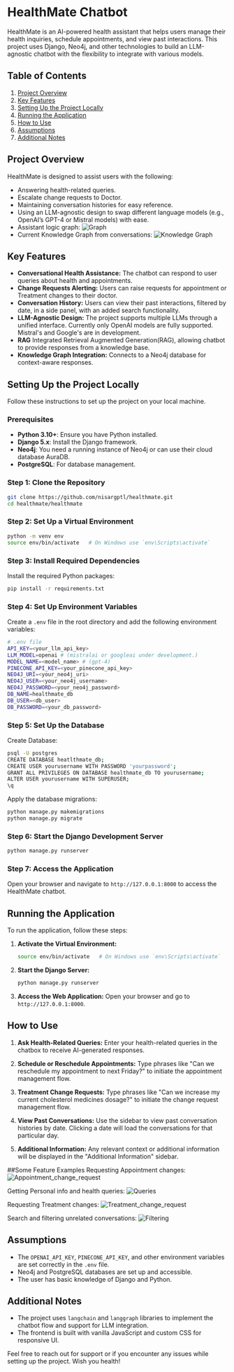 # HealthMate Chatbot

HealthMate is an AI-powered health assistant that helps users manage their health inquiries, schedule appointments, and view past interactions. This project uses Django, Neo4j, and other technologies to build an LLM-agnostic chatbot with the flexibility to integrate with various models.

## Table of Contents
1. [Project Overview](#project-overview)
2. [Key Features](#key-features)
3. [Setting Up the Project Locally](#setting-up-the-project-locally)
4. [Running the Application](#running-the-application)
5. [How to Use](#how-to-use)
6. [Assumptions](#assumptions)
7. [Additional Notes](#additional-notes)

## Project Overview
HealthMate is designed to assist users with the following:
- Answering health-related queries.
- Escalate change requests to Doctor.
- Maintaining conversation histories for easy reference.
- Using an LLM-agnostic design to swap different language models (e.g., OpenAI’s GPT-4 or Mistral models) with ease.
- Assistant logic graph:
![Graph](healthmate/graphs/graph.png)
- Current Knowledge Graph from conversations:
![Knowledge Graph](healthmate/graphs/knowledge_graph.png)

## Key Features
- **Conversational Health Assistance:** The chatbot can respond to user queries about health and appointments.
- **Change Requests Alerting:** Users can raise requests for appointment or Treatment changes to their doctor.
- **Conversation History:** Users can view their past interactions, filtered by date, in a side panel, with an added search functionality.
- **LLM-Agnostic Design:** The project supports multiple LLMs through a unified interface. Currently only OpenAI models are fully supported. Mistral's and Google's are in development.
- **RAG** Integrated Retrieval Augmented Generation(RAG), allowing chatbot to provide responses from a knowledge base.
- **Knowledge Graph Integration:** Connects to a Neo4j database for context-aware responses.

## Setting Up the Project Locally
Follow these instructions to set up the project on your local machine.

### Prerequisites
- **Python 3.10+**: Ensure you have Python installed.
- **Django 5.x**: Install the Django framework.
- **Neo4j**: You need a running instance of Neo4j or can use their cloud database AuraDB.
- **PostgreSQL**: For database management.

### Step 1: Clone the Repository
```bash
git clone https://github.com/nisargptl/healthmate.git
cd healthmate/healthmate
```

### Step 2: Set Up a Virtual Environment
```bash
python -m venv env
source env/bin/activate   # On Windows use `env\Scripts\activate`
```

### Step 3: Install Required Dependencies
Install the required Python packages:

```bash
pip install -r requirements.txt
```

### Step 4: Set Up Environment Variables
Create a `.env` file in the root directory and add the following environment variables:

```bash
# .env file
API_KEY=<your_llm_api_key>
LLM_MODEL=openai # (mistralai or googleai under development.) 
MODEL_NAME=<model_name> # (gpt-4)
PINECONE_API_KEY=<your_pinecone_api_key>
NEO4J_URI=<your_neo4j_uri>
NEO4J_USER=<your_neo4j_username>
NEO4J_PASSWORD=<your_neo4j_password>
DB_NAME=healthmate_db
DB_USER=<db_user>
DB_PASSWORD=<your_db_password>
```

### Step 5: Set Up the Database
Create Database:
```bash
psql -U postgres
CREATE DATABASE heatlthmate_db;
CREATE USER yourusername WITH PASSWORD 'yourpassword';
GRANT ALL PRIVILEGES ON DATABASE healthmate_db TO yourusername;
ALTER USER yourusername WITH SUPERUSER;
\q
```

Apply the database migrations:

```bash
python manage.py makemigrations
python manage.py migrate
```

### Step 6: Start the Django Development Server
```bash
python manage.py runserver
```

### Step 7: Access the Application
Open your browser and navigate to `http://127.0.0.1:8000` to access the HealthMate chatbot.

## Running the Application
To run the application, follow these steps:

1. **Activate the Virtual Environment:**
   ```bash
   source env/bin/activate   # On Windows use `env\Scripts\activate`
   ```

2. **Start the Django Server:**
   ```bash
   python manage.py runserver
   ```

3. **Access the Web Application:**
   Open your browser and go to `http://127.0.0.1:8000`.
   

## How to Use
1. **Ask Health-Related Queries:**
   Enter your health-related queries in the chatbox to receive AI-generated responses.

2. **Schedule or Reschedule Appointments:**
   Type phrases like "Can we reschedule my appointment to next Friday?" to initiate the appointment management flow.

3. **Treatment Change Requests:**
   Type phrases like "Can we increase my current cholesterol medicines dosage?" to initiate the change request management flow.

3. **View Past Conversations:**
   Use the sidebar to view past conversation histories by date. Clicking a date will load the conversations for that particular day.

4. **Additional Information:**
   Any relevant context or additional information will be displayed in the "Additional Information" sidebar.

##Some Feature Examples
Requesting Appointment changes:
![Appointment_change_request](Assets/appointment_change.png)

Getting Personal info and health queries:
![Queries](Assets/Info_and_health_query.png)

Requesting Treatment changes:
![Treatment_change_request](Assets/treatment_change.png)

Search and filtering unrelated conversations:
![Filtering](Assets/unrelated_convo_handle.png)

## Assumptions
- The `OPENAI_API_KEY`, `PINECONE_API_KEY`, and other environment variables are set correctly in the `.env` file.
- Neo4j and PostgreSQL databases are set up and accessible.
- The user has basic knowledge of Django and Python.

## Additional Notes
- The project uses `langchain` and `langgraph` libraries to implement the chatbot flow and support for LLM integration.
- The frontend is built with vanilla JavaScript and custom CSS for responsive UI.

Feel free to reach out for support or if you encounter any issues while setting up the project. Wish you health!
